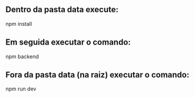 ## Dentro da pasta data execute:
npm install 

## Em seguida executar o comando:
npm backend

## Fora da pasta data (na raiz) executar o comando:
npm run dev
